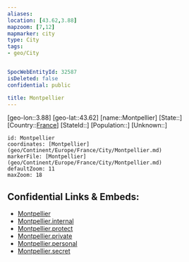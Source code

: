 ```yaml
---
aliases: 
location: [43.62,3.88]
mapzoom: [7,12] 
mapmarker: city 
type: City
tags:
- geo/City


SpocWebEntityId: 32587
isDeleted: false
confidential: public

title: Montpellier
---
```

[geo-lon::3.88]
[geo-lat::43.62]
[name::Montpellier]
[State::]
[Country::[France](geo/Continent/Europe/France.md)]
[StateId::]
[Population::]
[Unknown::]


```leaflet
id: Montpellier
coordinates: [Montpellier](geo/Continent/Europe/France/City/Montpellier.md)
markerFile: [Montpellier](geo/Continent/Europe/France/City/Montpellier.md)
defaultZoom: 11 
maxZoom: 18
```


## Confidential Links & Embeds: 
- [Montpellier](../../../../../../_public/geo/Continent/Europe/France/City/Montpellier.md) 
- [Montpellier.internal](../../../../../../_internal/geo/Continent/Europe/France/City/Montpellier.internal.md) 
- [Montpellier.protect](../../../../../../_protect/geo/Continent/Europe/France/City/Montpellier.protect.md) 
- [Montpellier.private](../../../../../../_private/geo/Continent/Europe/France/City/Montpellier.private.md) 
- [Montpellier.personal](../../../../../../_personal/geo/Continent/Europe/France/City/Montpellier.personal.md) 
- [Montpellier.secret](../../../../../../_secret/geo/Continent/Europe/France/City/Montpellier.secret.md) 
